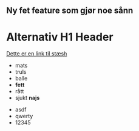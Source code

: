 Ny fet feature som gjør noe sånn
--------------------------------

# Alternativ H1 Header

[Dette er en link til stæsh](http://stash.adeo.no)

* mats
* truls
* balle
* **fett**
* rått
* sjukt __najs__

- asdf
- qwerty
- 12345
